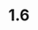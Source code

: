 ---
title: "1.6"
permalink: /publishingapidocs1-6/
course: "Publishing API documentation"
weight: 1.6
---